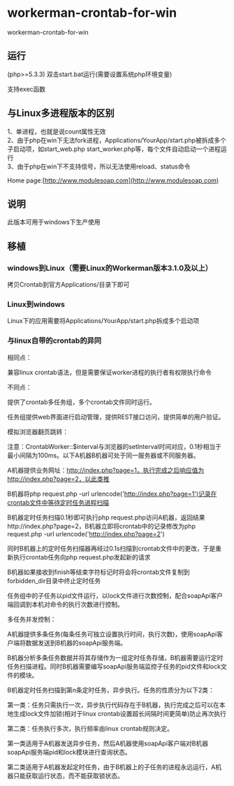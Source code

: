 # workerman-crontab-for-win
workerman-crontab-for-win
## 运行
(php>=5.3.3)
双击start.bat运行(需要设置系统php环境变量)

支持exec函数

## 与Linux多进程版本的区别
1、单进程，也就是说count属性无效  
2、由于php在win下无法fork进程，Applications/YourApp/start.php被拆成多个子启动项，如start_web.php   start_worker.php等，每个文件自动启动一个进程运行  
3、由于php在win下不支持信号，所以无法使用reload、status命令  

Home page:[http://www.modulesoap.com](http://www.modulesoap.com)

## 说明
此版本可用于windows下生产使用

## 移植
### windows到Linux（需要Linux的Workerman版本3.1.0及以上）
拷贝Crontab到官方Applications/目录下即可

### Linux到windows
Linux下的应用需要将Applications/YourApp/start.php拆成多个启动项

### 与linux自带的crontab的异同

相同点：

兼容linux crontab语法，但是需要保证worker进程的执行者有权限执行命令

不同点：

提供了crontab多任务组，多个crontab文件同时运行。

任务组提供web界面进行启动管理，提供REST接口访问，提供简单的用户验证。

模拟浏览器翻页跳转：

注意：CrontabWorker::$interval与浏览器的setInterval时间对应，0.1秒相当于最小间隔为100ms。以下A机器B机器可处于同一服务器或不同服务器。

A机器提供业务网址：http://index.php?page=1，执行完成之后响应值为http://index.php?page=2，以此类推

B机器将php request.php -url urlencode('http://index.php?page=1')记录在crontab文件中等待定时任务进程扫描

B机器定时任务扫描0.1秒即可执行php request.php访问A机器，返回结果http://index.php?page=2，B机器立即将crontab中的记录修改为php request.php -url urlencode('http://index.php?page=2')

同时B机器上的定时任务扫描器再经过0.1s扫描到crontab文件中的更改，于是重新执行crontab任务向php request.php发起新的请求

B机器如果接收到finish等结束字符标记时将会将crontab文件复制到forbidden_dir目录中终止定时任务

任务组中的子任务以pid文件运行，以lock文件进行次数控制，配合soapApi客户端回调到本机对命令的执行次数进行控制。

多任务并发控制：

A机器提供多条任务(每条任务可独立设置执行时间，执行次数)，使用soapApi客户端将数据发送到B机器的soapApi服务端。

B机器分析多条任务数据并将其存储作为一组定时任务存储，B机器需要运行定时任务扫描进程。同时B机器需要编写soapApi服务端监控子任务的pid文件和lock文件的模块。

B机器定时任务扫描到第n条定时任务，异步执行。任务的性质分为以下2类：

第一类：任务只需执行一次，异步执行代码存在于B机器，执行完成之后可以在本地生成lock文件加锁(相对于linux crontab设置超长间隔时间更简单)防止再次执行

第二类：任务执行多次，执行频率由linux crontab规则决定。

第一类适用于A机器发送异步任务，然后A机器使用soapApi客户端对B机器soapApi服务端pid和lock模块进行查询状态。

第二类适用于A机器发起定时任务，由于B机器上的子任务的进程永远运行，A机器只能获取运行状态，而不能获取锁状态。



